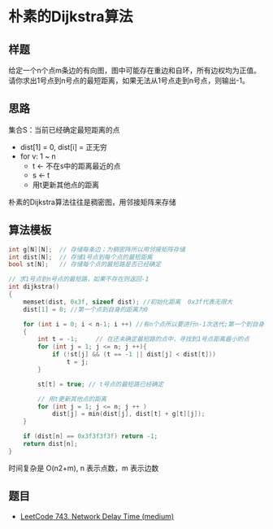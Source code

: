 # 朴素的Dijkstra算法

## 样题
给定一个n个点m条边的有向图，图中可能存在重边和自环，所有边权均为正值。
请你求出1号点到n号点的最短距离，如果无法从1号点走到n号点，则输出-1。

## 思路
集合S：当前已经确定最短距离的点
- dist[1] = 0, dist[i] = 正无穷
- for v: 1 ~ n
  - t <- 不在s中的距离最近的点
  - s <- t
  - 用t更新其他点的距离

朴素的Dijkstra算法往往是稠密图，用邻接矩阵来存储

## 算法模板

```cpp
int g[N][N];  // 存储每条边；为稠密阵所以用邻接矩阵存储
int dist[N];  // 存储1号点到每个点的最短距离
bool st[N];   // 存储每个点的最短路是否已经确定

// 求1号点到n号点的最短路，如果不存在则返回-1
int dijkstra()
{
    memset(dist, 0x3f, sizeof dist); //初始化距离  0x3f代表无限大
    dist[1] = 0; //第一个点到自身的距离为0

    for (int i = 0; i < n-1; i ++) //有n个点所以要进行n-1次迭代;第一个到自身距离为0
    {
        int t = -1;     // 在还未确定最短路的点中，寻找到1号点距离最小的点
        for (int j = 1; j <= n; j ++){
            if (!st[j] && (t == -1 || dist[j] < dist[t]))
                t = j;
        }

        st[t] = true; // t号点的最短路已经确定

        // 用t更新其他点的距离
        for (int j = 1; j <= n; j ++ )
            dist[j] = min(dist[j], dist[t] + g[t][j]);
    }

    if (dist[n] == 0x3f3f3f3f) return -1;
    return dist[n];
}
```

时间复杂是 O(n2+m), n 表示点数，m 表示边数

## 题目

- [LeetCode 743. Network Delay Time (medium)](https://demo.codimd.org/s/r1wc025PP)
